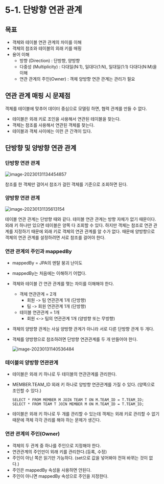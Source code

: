 # 5-1. 단방향 연관 관계



## 목표

- 객체와 테이블 연관 관계의 차이를 이해
- 객체의 참조와 테이블의 외래 키를 매핑
- 용어 이해
  - 방향 (Direction) : 단방향, 양방향
  - 다중성 (Multiplicity) : 다대일(N:1), 일대다(1:N), 일대일(1:1) 다대다(N:M)을 이해
  - 연관 관계의 주인(Owner) : 객체 양방향 연관 관계는 관리가 필요



## 연관 관계 매핑 시 문제점 

객체를 테이블에 맞추어 데이터 중심으로 모델링 하면, 협력 관계를 만들 수 없다.

- 테이블은 외래 키로 조인을 사용해서 연관된 테이블을 찾는다.
- 객체는 참조를 사용해서 연관된 객체를 찾는다.
- 테이블과 객체 사이에는 이런 큰 간격이 있다.



## 단방향 및 양방향 연관 관계

### 단방향 연관 관계

![image-20230131134454857](C:\Users\dj930\AppData\Roaming\Typora\typora-user-images\image-20230131134454857.png)

참조를 한 객체만 걸어서 참조가 걸린 객체를 기준으로 조회하면 된다.




### 양방향 연관 관계 

![image-20230131135613154](C:\Users\dj930\AppData\Roaming\Typora\typora-user-images\image-20230131135613154.png)

테이블 연관 관계는 단방향 때와 같다. 테이블 연관 관계는 방향 자체가 없기 때문이다. 외래 키 하나만 있으면 테이블은 양쪽 다 조회할 수 있다. 하지만 객체는 참조로 연관 관계를 지정하기 때문에 외래 키로 객체의 연관 관계를 알 수가 없다. 때문에 양방향으로 객체의 연관 관계를 설정하려면 서로 참조를 걸어야 한다.

### 연관 관계의 주인과 mappedBy

- mappedBy = JPA의 멘탈 붕괴 난이도

- mappedBy는 처음에는 이해하기 어렵다.

- 객체와 테이블 간 연관 관계를 맺는 차이를 이해해야 한다.

  - 객체 연관관계 = 2개
    - 회원 -> 팀 연관관계 1개 (단방향)
    - 팀 -> 회원 연관관계 1개 (단방향)
  - 테이블 연관관계 = 1개
    - 회원 <-> 팀의 연관관계 1개 (양방향 또는 무방향)

- 객체의 양방향 관계는 사실 양방향 관계가 아니라 서로 다른 단방향 관계 두 개다.

- 객체를 양방향으로 참조하려면 단방향 연관관계를 두 개 만들어야 한다.

  ![image-20230131140536484](C:\Users\dj930\AppData\Roaming\Typora\typora-user-images\image-20230131140536484.png)

### 테이블의 양방향 연관관계

- 테이블은 외래 키 하나로 두 테이블의 연관관계를 관리한다.

- MEMBER.TEAM_ID 외래 키 하나로 양방향 연관관계를 가질 수 있다. (양쪽으로 조인할 수 있다.)
  ```mysql
  SELECT * FROM MEMBER M JOIN TEAM T ON M.TEAM_ID = T.TEAM_ID;
  SELECT * FROM TEAM T JOIN MEMBER M ON M.TEAM_ID = T.TEAM_ID;
  ```

- 테이블은 외래 키 하나로 두 개를 관리할 수 있는데 객체는 외래 키로 관리할 수 없기 때문에 객체 각각 관리를 해야 하는 문제가 생긴다.

### 연관 관계의 주인(Owner)

- 객체의 두 관계 중 하나를 주인으로 지정해야 한다.
- 연관관계의 주인만이 외래 키를 관리한다.(등록, 수정)
- 주인이 아닌 쪽은 읽기만 가능하다. (set으로 값을 넣어봐야 전혀 바뀌는 것이 없다.)
- 주인은 mappedBy 속성을 사용하면 안된다.
- 주인이 아니면 mappedBy 속성으로 주인을 지정한다.
